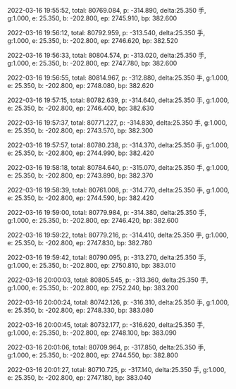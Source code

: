 2022-03-16 19:55:52, total: 80769.084, p: -314.890, delta:25.350 手, g:1.000, e: 25.350, b: -202.800, ep: 2745.910, bp: 382.600

2022-03-16 19:56:12, total: 80792.959, p: -313.540, delta:25.350 手, g:1.000, e: 25.350, b: -202.800, ep: 2746.620, bp: 382.520

2022-03-16 19:56:33, total: 80804.574, p: -313.020, delta:25.350 手, g:1.000, e: 25.350, b: -202.800, ep: 2747.780, bp: 382.600

2022-03-16 19:56:55, total: 80814.967, p: -312.880, delta:25.350 手, g:1.000, e: 25.350, b: -202.800, ep: 2748.080, bp: 382.620

2022-03-16 19:57:15, total: 80782.639, p: -314.640, delta:25.350 手, g:1.000, e: 25.350, b: -202.800, ep: 2746.400, bp: 382.630

2022-03-16 19:57:37, total: 80771.227, p: -314.830, delta:25.350 手, g:1.000, e: 25.350, b: -202.800, ep: 2743.570, bp: 382.300

2022-03-16 19:57:57, total: 80780.238, p: -314.370, delta:25.350 手, g:1.000, e: 25.350, b: -202.800, ep: 2744.990, bp: 382.420

2022-03-16 19:58:18, total: 80784.640, p: -315.070, delta:25.350 手, g:1.000, e: 25.350, b: -202.800, ep: 2743.890, bp: 382.370

2022-03-16 19:58:39, total: 80761.008, p: -314.770, delta:25.350 手, g:1.000, e: 25.350, b: -202.800, ep: 2744.590, bp: 382.420

2022-03-16 19:59:00, total: 80779.984, p: -314.380, delta:25.350 手, g:1.000, e: 25.350, b: -202.800, ep: 2746.420, bp: 382.600

2022-03-16 19:59:22, total: 80779.216, p: -314.410, delta:25.350 手, g:1.000, e: 25.350, b: -202.800, ep: 2747.830, bp: 382.780

2022-03-16 19:59:42, total: 80790.095, p: -313.270, delta:25.350 手, g:1.000, e: 25.350, b: -202.800, ep: 2750.810, bp: 383.010

2022-03-16 20:00:03, total: 80805.545, p: -313.360, delta:25.350 手, g:1.000, e: 25.350, b: -202.800, ep: 2752.240, bp: 383.200

2022-03-16 20:00:24, total: 80742.126, p: -316.310, delta:25.350 手, g:1.000, e: 25.350, b: -202.800, ep: 2748.330, bp: 383.080

2022-03-16 20:00:45, total: 80732.177, p: -316.620, delta:25.350 手, g:1.000, e: 25.350, b: -202.800, ep: 2748.100, bp: 383.090

2022-03-16 20:01:06, total: 80709.964, p: -317.850, delta:25.350 手, g:1.000, e: 25.350, b: -202.800, ep: 2744.550, bp: 382.800

2022-03-16 20:01:27, total: 80710.725, p: -317.140, delta:25.350 手, g:1.000, e: 25.350, b: -202.800, ep: 2747.180, bp: 383.040